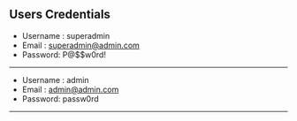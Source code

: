 ## Users Credentials

- Username : superadmin
- Email : superadmin@admin.com
- Password: P@$$w0rd!
---
- Username : admin
- Email : admin@admin.com
- Password: passw0rd
---